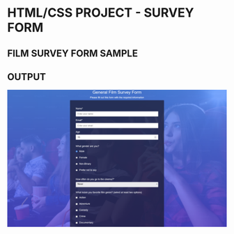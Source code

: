 # HTML/CSS PROJECT - SURVEY FORM

## FILM SURVEY FORM SAMPLE

## OUTPUT

![This is an image](screen.png)
